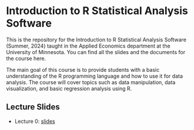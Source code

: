 # Introduction to R Statistical Analysis Software

This is the repository for the Introduction to R Statistical Analysis Software (Summer, 2024) taught in the Applied Economics department at the University of Minnesota. You can find all the slides and the documents for the course here.

The main goal of this course is to provide students with a basic understanding of the R programming language and how to use it for data analysis. The course will cover topics such as data manipulation, data visualization, and basic regression analysis using R.



## Lecture Slides
<!-- base: https://shunkei3.github.io/R-2024-Summer/ -->
+  Lecture 0: [slides](https://shunkei3.github.io/R-2024-Summer/repo_lec_R_review/Lec_notes/Lec0/Lec0-speaker.html)


